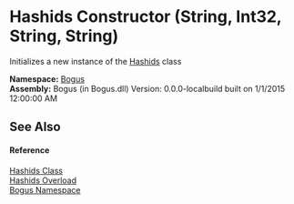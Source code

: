 # Hashids Constructor (String, Int32, String, String)
 

Initializes a new instance of the <a href="T_Bogus_Hashids">Hashids</a> class

**Namespace:**&nbsp;<a href="N_Bogus">Bogus</a><br />**Assembly:**&nbsp;Bogus (in Bogus.dll) Version: 0.0.0-localbuild built on 1/1/2015 12:00:00 AM

## See Also


#### Reference
<a href="T_Bogus_Hashids">Hashids Class</a><br /><a href="Overload_Bogus_Hashids__ctor">Hashids Overload</a><br /><a href="N_Bogus">Bogus Namespace</a><br />